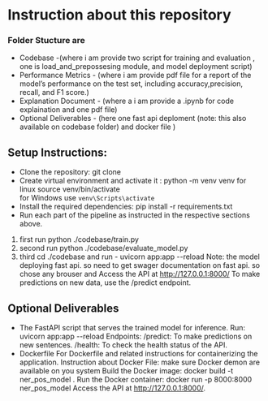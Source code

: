 # Instruction about this repository
### Folder Stucture are 
- Codebase -(where i am provide two script for training and evaluation , one is load_and_prepossesing module, and model deployment script)
- Performance Metrics - (where i am provide pdf file for a report of the model’s performance on the test set, including accuracy,precision, recall, and F1 score.)
- Explanation Document - (where a i am provide a .ipynb for code explaination and one pdf file)
- Optional Deliverables - (here one fast api deploment (note: this also available on codebase folder) and docker file  )
## Setup Instructions:
- Clone the repository: git clone <repository-url>
- Create virtual environment and activate it : python -m venv venv
                                            for linux source venv/bin/activate  
                                            for Windows use `venv\Scripts\activate`
- Install the required dependencies: pip install -r requirements.txt
- Run each part of the pipeline as instructed in the respective sections above.
 1. first run python ./codebase/train.py
 2. second run python ./codebase/evaluate_model.py
 2. third cd ./codebase and run - uvicorn app:app --reload
Note: the model deploying fast api. so need to get swager documentation on fast api. so chose any brouser and Access the API at http://127.0.0.1:8000/
To make predictions on new data, use the /predict endpoint.

## Optional Deliverables
- The FastAPI script that serves the trained model for inference.
Run: uvicorn app:app --reload
Endpoints:
/predict: To make predictions on new sentences.
/health: To check the health status of the API.
- Dockerfile
For Dockerfile and related instructions for containerizing the application.
Instruction about Docker File: make sure Docker demon are available on you system 
Build the Docker image: docker build -t ner_pos_model .
Run the Docker container: docker run -p 8000:8000 ner_pos_model
Access the API at http://127.0.0.1:8000/.